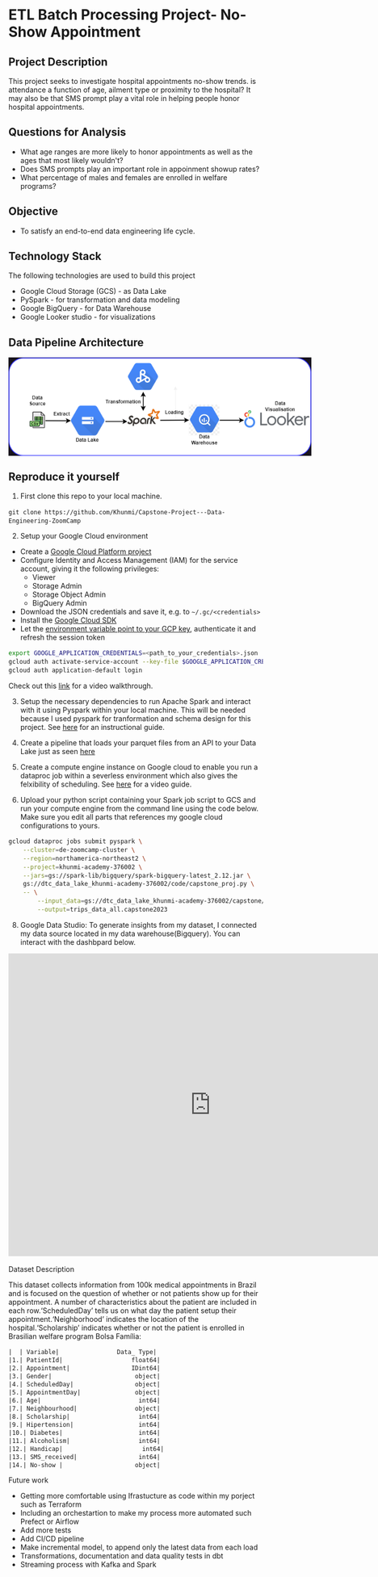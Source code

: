 # ETL Batch Processing Project- No-Show Appointment

## Project Description
This project seeks to investigate hospital appointments no-show trends. is attendance a function of age, ailment type or proximity to the hospital? It may also be that SMS prompt play a vital role in helping people honor hospital appointments. 

## Questions for Analysis
- What age ranges are more likely to honor appointments as well as the ages that most likely wouldn't?
- Does SMS prompts play an important role in appoinment showup rates?
- What percentage of males and females are enrolled in welfare programs?
    
## Objective 

- To satisfy an end-to-end data engineering life cycle.

## Technology Stack
The following technologies are used to build this project
- Google Cloud Storage (GCS) - as Data Lake
- PySpark - for transformation and data modeling
- Google BigQuery - for Data Warehouse
- Google Looker studio - for visualizations

## Data Pipeline Architecture

<div style="display: flex; align-items: center; justify-content: flex-start;">
<img src="https://github.com/Khunmi/Capstone-Project---Data-Engineering-ZoomCamp/raw/main/images/Architecture.png" alt="Visual Summary" style="max-width: 600px; margin-right: 40px;">
</div>

## Reproduce it yourself

1. First clone this repo to your local machine.

`git clone https://github.com/Khunmi/Capstone-Project---Data-Engineering-ZoomCamp`

2. Setup your Google Cloud environment
- Create a [Google Cloud Platform project](https://console.cloud.google.com/cloud-resource-manager)
- Configure Identity and Access Management (IAM) for the service account, giving it the following privileges:
    - Viewer
    - Storage Admin
    - Storage Object Admin
    - BigQuery Admin
- Download the JSON credentials and save it, e.g. to `~/.gc/<credentials>`
- Install the [Google Cloud SDK](https://cloud.google.com/sdk/docs/install-sdk)
- Let the [environment variable point to your GCP key](https://cloud.google.com/docs/authentication/application-default-credentials#GAC), authenticate it and refresh the session token
```bash
export GOOGLE_APPLICATION_CREDENTIALS=<path_to_your_credentials>.json
gcloud auth activate-service-account --key-file $GOOGLE_APPLICATION_CREDENTIALS
gcloud auth application-default login
```
Check out this [link](https://www.youtube.com/watch?v=Hajwnmj0xfQ&list=PL3MmuxUbc_hJed7dXYoJw8DoCuVHhGEQb&index=11&t=29s)  for a video walkthrough.

3. Setup the necessary dependencies to run Apache Spark and interact with it using Pyspark within your local machine. This will be needed because I used pyspark for tranformation and schema design for this project. See [here](https://github.com/DataTalksClub/data-engineering-zoomcamp/tree/main/week_5_batch_processing/setup) for an instructional guide.

4. Create a pipeline that loads your parquet files from an API to your Data Lake just as seen [here](https://github.com/Khunmi/Capstone-Project---Data-Engineering-ZoomCamp/blob/main/code/4_Spark_to_GCS.ipynb)

6. Create a compute engine instance on Google cloud to enable you run a dataproc job within a severless environment which also gives the felxibility of scheduling. See [here](https://www.youtube.com/watch?v=osAiAYahvh8&list=PL3MmuxUbc_hJed7dXYoJw8DoCuVHhGEQb&index=56) for a video guide.

7. Upload your python script containing your Spark job script to GCS and run your compute engine from the command line using the code below. Make sure you edit all parts that references my google cloud configurations to yours. 

```bash
gcloud dataproc jobs submit pyspark \
    --cluster=de-zoomcamp-cluster \
    --region=northamerica-northeast2 \
    --project=khunmi-academy-376002 \
    --jars=gs://spark-lib/bigquery/spark-bigquery-latest_2.12.jar \
    gs://dtc_data_lake_khunmi-academy-376002/code/capstone_proj.py \
    -- \
        --input_data=gs://dtc_data_lake_khunmi-academy-376002/capstone/ \
        --output=trips_data_all.capstone2023
```

8. Google Data Studio: To generate insights from my dataset, I connected my data source located in my data warehouse(Bigquery). You can interact with the dashbpard below.

<iframe width="800" height="600" src="https://lookerstudio.google.com/embed/reporting/d7164b60-c4ee-4c65-937d-d10a23b1a75d/page/5c7OD" frameborder="0" style="border:0" referrerpolicy="strict-origin-when-cross-origin" allowfullscreen sandbox="allow-storage-access-by-user-activation allow-scripts allow-same-origin allow-popups allow-popups-to-escape-sandbox"></iframe>

<!-- ![dashboard](images/dashboard.png) -->

Dataset Description

This dataset collects information from 100k medical appointments in Brazil and is focused on the
question of whether or not patients show up for their appointment. A number of characteristics
about the patient are included in each row.‘ScheduledDay’ tells us on what day the patient setup their appointment.‘Neighborhood’ indicates the location of the hospital.‘Scholarship’ indicates whether or not the patient is enrolled in Brasilian welfare program Bolsa Família:

    |  | Variable|                Data_ Type|
    |1.| PatientId|                   float64|
    |2.| Appointment|                 IDint64|
    |3.| Gender|                       object|
    |4.| ScheduledDay|                 object|
    |5.| AppointmentDay|               object|
    |6.| Age|                           int64|
    |7.| Neighbourhood|                object|
    |8.| Scholarship|                   int64|
    |9.| Hipertension|                  int64|
    |10.| Diabetes|                     int64|
    |11.| Alcoholism|                   int64|
    |12.| Handicap|                      int64|
    |13.| SMS_received|                 int64|
    |14.| No-show |                    object|

Future work

- Getting more comfortable using Ifrastucture as code within my porject such as Terraform
- Including an orchestartion to make my process more automated such Prefect or Airflow
- Add more tests
- Add CI/CD pipeline
- Make incremental model, to append only the latest data from each load
- Transformations, documentation and data quality tests in dbt
- Streaming process with Kafka and Spark
